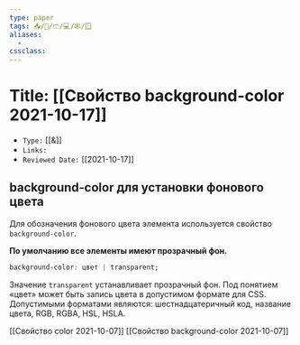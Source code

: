 ```yaml
---
type: paper
tags: 📥️/📜️/🩳/💻/🕸/🪟
aliases:
  - 
cssclass: 
---
```




# Title: **[[Свойство background-color 2021-10-17]]**
- `Type:` [[&]]
- `Links:`
- `Reviewed Date:` [[2021-10-17]]


## background-color для установки фонового цвета

Для обозначения фонового цвета элемента используется свойство `background-color`.

__По умолчанию все элементы имеют прозрачный фон.__

```css
background-color: цвет | transparent;
```

Значение `transparent` устанавливает прозрачный фон. Под понятием «цвет» может быть запись цвета в допустимом формате для CSS. Допустимыми форматами являются: шестнадцатеричный код, название цвета, RGB, RGBA, HSL, HSLA.

[[Свойство color 2021-10-07]] [[Свойство background-color 2021-10-07]]
